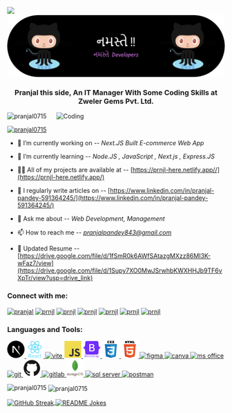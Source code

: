 ![](https://user-images.githubusercontent.com/18350557/176309783-0785949b-9127-417c-8b55-ab5a4333674e.gif)
![logo](https://github.com/03Adi/03Adi/blob/main/github-header-image%20(3).png)
<h3 align="center">Pranjal this side, An IT Manager With Some Coding Skills at Zweler Gems Pvt. Ltd.</h3>
<img align="right" alt="Coding" width="390" src="https://octodex.github.com/images/daftpunktocat-guy.gif"> 
   
<p align="left"> <img src="https://komarev.com/ghpvc/?username=pranjal0715&label=Profile%20views&color=0e75b6&style=flat" alt="pranjal0715" /> </p>
    
<p align="left"> <a href="https://x.com/i/flow/login?redirect_after_login=%2F_Shubham0715" target="blank"><img src="https://img.shields.io/twitter/follow/pranjal0715?logo=twitter&style=for-the-badge" alt="pranjal0715" /></a> </p>   

- 🔭 I’m currently working on -- *Next.JS Built E-commerce Web App*

- 🌱 I’m currently learning -- *Node.JS , JavaScript , Next.js , Express.JS*

- 👨‍💻 All of my projects are available at -- [https://prnjl-here.netlify.app//](https://prnjl-here.netlify.app/)

- 📝 I regularly write articles on -- [https://www.linkedin.com/in/pranjal-pandey-591364245/](https://www.linkedin.com/in/pranjal-pandey-591364245/)

- 💬 Ask me about -- *Web Development, Management*

- 📫 How to reach me -- *pranjalpandey843@gmail.com*

- 📄 Updated Resume -- [https://drive.google.com/file/d/1fSmR0k6AWfSAtazgMXzz86MI3K-wFaz7/view](https://drive.google.com/file/d/1Supy7XO0MwJSrwhbKWXHHJb9TF6vXpTr/view?usp=drive_link)

<h3 align="left">Connect with me:</h3>
<p align="left">
<a href="https://x.com/_Shubham0715?t=WnQ9M7J0GDItkmP_ewqv8A&s=09" target="blank"><img align="center" src="https://raw.githubusercontent.com/rahuldkjain/github-profile-readme-generator/master/src/images/icons/Social/twitter.svg" alt="pranjal" height="30" width="40" /></a>
<a href="https://www.linkedin.com/in/pranjal-pandey-591364245/" target="blank"><img align="center" src="https://raw.githubusercontent.com/rahuldkjain/github-profile-readme-generator/master/src/images/icons/Social/linked-in-alt.svg" alt="prnjl" height="30" width="40" /></a>
<a href="https://stackoverflow.com/users/23388749/pranjal-pandey" target="blank"><img align="center" src="https://raw.githubusercontent.com/rahuldkjain/github-profile-readme-generator/master/src/images/icons/Social/stack-overflow.svg" alt="prnjl" height="30" width="40" /></a>
<a href="https://www.instagram.com/_prnjl_here_/profilecard/?igsh=MWF5N2YyYnY1N2JmaQ%3D%3D" target="blank"><img align="center" src="https://raw.githubusercontent.com/rahuldkjain/github-profile-readme-generator/master/src/images/icons/Social/instagram.svg" alt="prnjl" height="30" width="40" /></a>
<a href="https://www.hackerrank.com/profile/pranjalpandey843" target="blank"><img align="center" src="https://raw.githubusercontent.com/rahuldkjain/github-profile-readme-generator/master/src/images/icons/Social/hackerrank.svg" alt="prnjl" height="30" width="40" /></a>
<a href="https://leetcode.com/u/pranjalpandey843/" target="blank"><img align="center" src="https://raw.githubusercontent.com/rahuldkjain/github-profile-readme-generator/master/src/images/icons/Social/leet-code.svg" alt="prnjl" height="30" width="40" /></a>
<a href="https://www.geeksforgeeks.org/user/user_jq5sv9kkxhf/" target="blank"><img align="center" src="https://raw.githubusercontent.com/rahuldkjain/github-profile-readme-generator/master/src/images/icons/Social/geeks-for-geeks.svg" alt="prnjl" height="30" width="40" /></a>
</p>

<h3 align="left">Languages and Tools:</h3>
<p align="left">
  <a href="https://nextjs.org/" target="_blank" rel="noreferrer"> 
    <img src="https://raw.githubusercontent.com/devicons/devicon/master/icons/nextjs/nextjs-original.svg" alt="next.js" width="40" height="40"/>
  </a>
  <a href="https://reactjs.org/" target="_blank" rel="noreferrer"> 
    <img src="https://raw.githubusercontent.com/devicons/devicon/master/icons/react/react-original-wordmark.svg" alt="react" width="40" height="40"/>
  </a>
  <a href="https://vitejs.dev/" target="_blank" rel="noreferrer"> 
    <img src="https://vitejs.dev/logo.svg" alt="vite" width="40" height="40"/>
  </a>
  <a href="https://developer.mozilla.org/en-US/docs/Web/JavaScript" target="_blank" rel="noreferrer"> 
    <img src="https://raw.githubusercontent.com/devicons/devicon/master/icons/javascript/javascript-original.svg" alt="javascript" width="40" height="40"/>
  </a>
  <a href="https://getbootstrap.com" target="_blank" rel="noreferrer"> 
    <img src="https://raw.githubusercontent.com/devicons/devicon/master/icons/bootstrap/bootstrap-plain-wordmark.svg" alt="bootstrap" width="40" height="40"/>
  </a>
  <a href="https://www.w3schools.com/css/" target="_blank" rel="noreferrer"> 
    <img src="https://raw.githubusercontent.com/devicons/devicon/master/icons/css3/css3-original-wordmark.svg" alt="css3" width="40" height="40"/>
  </a>
  <a href="https://www.w3.org/html/" target="_blank" rel="noreferrer"> 
    <img src="https://raw.githubusercontent.com/devicons/devicon/master/icons/html5/html5-original-wordmark.svg" alt="html5" width="40" height="40"/>
  </a>
  <a href="https://www.figma.com/" target="_blank" rel="noreferrer"> 
    <img src="https://www.vectorlogo.zone/logos/figma/figma-icon.svg" alt="figma" width="40" height="40"/>
  </a>
  <a href="https://www.canva.com/" target="_blank" rel="noreferrer"> 
    <img src="https://www.vectorlogo.zone/logos/canva/canva-icon.svg" alt="canva" width="40" height="40"/>
  </a>
  <a href="https://www.microsoft.com/en-us/microsoft-365" target="_blank" rel="noreferrer"> 
    <img src="https://upload.wikimedia.org/wikipedia/commons/4/44/Microsoft_logo.svg" alt="ms office" width="40" height="40"/>
  </a>
  <a href="https://git-scm.com/" target="_blank" rel="noreferrer"> 
    <img src="https://www.vectorlogo.zone/logos/git-scm/git-scm-icon.svg" alt="git" width="40" height="40"/>
  </a>
  <a href="https://github.com/" target="_blank" rel="noreferrer"> 
    <img src="https://raw.githubusercontent.com/devicons/devicon/master/icons/github/github-original.svg" alt="github" width="40" height="40"/>
  </a>
  <a href="https://gitlab.com/" target="_blank" rel="noreferrer"> 
    <img src="https://upload.wikimedia.org/wikipedia/commons/e/e1/GitLab_logo.svg" alt="gitlab" width="40" height="40"/>
  </a>
  <a href="https://www.mongodb.com/" target="_blank" rel="noreferrer"> 
    <img src="https://raw.githubusercontent.com/devicons/devicon/master/icons/mongodb/mongodb-original-wordmark.svg" alt="mongodb" width="40" height="40"/>
  </a>
  <a href="https://www.microsoft.com/en-us/sql-server" target="_blank" rel="noreferrer"> 
    <img src="https://www.svgrepo.com/show/303229/microsoft-sql-server-logo.svg" alt="sql server" width="40" height="40"/>
  </a>
   <a href="https://postman.com" target="_blank" rel="noreferrer"> <img src="https://www.vectorlogo.zone/logos/getpostman/getpostman-icon.svg" alt="postman" width="40" height="40"/> </a> 
</p>


<p><img align="left" src="https://github-readme-stats.vercel.app/api/top-langs?username=pranjal0715&show_icons=true&locale=en&layout=compact" alt="pranjal0715" /></p>

<p>&nbsp;<img align="center" src="https://github-readme-stats.vercel.app/api?username=pranjal0715&show_icons=true&locale=en" alt="pranjal0715" /></p>

<a href="https://git.io/streak-stats"><img align="center" src="https://streak-stats.demolab.com?user=pranjal0715" alt="GitHub Streak" />
<a href="https://readme-jokes.vercel.app"><img align="center" src="https://readme-jokes.vercel.app/api" alt="README Jokes"></a>
